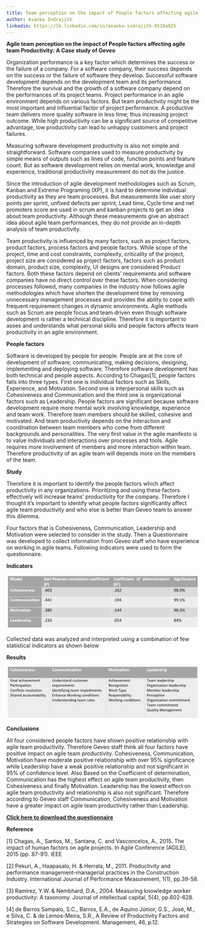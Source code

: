 ```yaml
---
title: Team perception on the impact of People factors affecting agile team Productivity
author: Asanka Indrajith
linkedin: https://lk.linkedin.com/in/asanka-indrajith-9510a025
---
```


**Agile team perception on the impact of People factors affecting agile
team Productivity: A Case study of Geveo**


Organization performance is a key factor which determines the success or
the failure of a company. For a software company, their success depends
on the success or the failure of software they develop. Successful
software development depends on the development team and its
performance. Therefore the survival and the growth of a software company
depend on the performances of its project teams. Project performance in
an agile environment depends on various factors. But team productivity
might be the most important and influential factor of project
performance. A productive team delivers more quality software in less
time; thus increasing project outcome. While high productivity can be a
significant source of competitive advantage, low productivity can lead
to unhappy customers and project failures.

Measuring software development productivity is also not simple and
straightforward. Software companies used to measure productivity by
simple means of outputs such as lines of code, function points and
feature count. But as software development relies on mental work,
knowledge and experience, traditional productivity measurement do not do
the justice.

Since the introduction of agile development methodologies such as Scrum,
Kanban and Extreme Programing (XP), it is hard to determine individual
productivity as they are team processes. But measurements like user
story points per sprint, unfixed defects per sprint, Lead time, Cycle
time and net promoters score are used in scrum and kanban projects to
get an idea about team productivity. Although these measurements give an
abstract idea about agile team performances, they do not provide an
in-depth analysis of team productivity.

Team productivity is influenced by many factors, such as project
factors, product factors, process factors and people factors. While
scope of the project, time and cost constraints, complexity, criticality
of the project, project size are considered as project factors, factors
such as product domain, product size, complexity, UI designs are
considered Product factors. Both these factors depend on clients’
requirements and software companies have no direct control over these
factors. When considering processes followed, many companies in the
industry now follows agile methodologies which have shorten the
development time by removing unnecessary management processes and
provides the ability to cope with frequent requirement changes in
dynamic environments. Agile methods such as Scrum are people focus and
team driven even though software development is rather a technical
discipline. Therefore it is important to asses and understands what
personal skills and people factors affects team productivity in an agile
environment.

**People factors**

Software is developed by people for people. People are at the core of
development of software; communicating, making decisions, designing,
implementing and deploying software. Therefore software development has
both technical and people aspects. According to Chagas\[1\], people
factors falls into three types. First one is individual factors such as
Skills, Experience, and Motivation. Second one is interpersonal skills
such as Cohesiveness and Communication and the third one is
organizational factors such as Leadership. People factors are
significant because software development require more mental work
involving knowledge, experience and team work. Therefore team members
should be skilled, cohesive and motivated. And team productivity depends
on the interaction and coordination between team members who come from
different backgrounds and personalities. The very first value in the
agile manifesto is to value individuals and interactions over processes
and tools. Agile requires more involvement of members and more
interaction within team. Therefore productivity of an agile team will
depends more on the members of the team.

**Study**

Therefore it is important to identify the people factors which affect
productivity in any organizations. Prioritizing and using these factors
effectively will increase teams’ productivity for the company. Therefore
I thought it’s important to identify what people factors significantly
affect agile team productivity and who else is better than Geveo team to
answer this dilemma.

Four factors that is Cohesiveness, Communication, Leadership and
Motivation were selected to consider in the study. Then a Questionnaire
was developed to collect information from Geveo staff who have
experience on working in agile teams. Following indicators were used to
form the questionnaire.

**Indicators**

<img src="/img/agileteam1.PNG"/>

Collected data was analyzed and interpreted using a combination of few
statistical indicators as shown below

**Results**

![](/img/agileteam2.PNG)

**Conclusions**

All four considered people factors have shown positive relationship with
agile team productivity. Therefore Geveo staff think all four factors
have positive impact on agile team productivity. Cohesiveness,
Communication, Motivation have moderate positive relationship with over
95% significance while Leadership have a weak positive relationship and
not significant in 95% of confidence level. Also Based on the
Coefficient of determination, Communication has the highest effect on
agile team productivity, then Cohesiveness and finally Motivation.
Leadership has the lowest effect on agile team productivity and
relationship is also not significant. Therefore according to Geveo staff
Communication, Cohesiveness and Motivation have a greater impact on
agile team productivity rather than Leadership.

[**Click here to download the questionnaire**](/img/agileteam.docx)

**Reference**

\[1\] Chagas, A., Santos, M., Santana, C. and Vasconcelos, A., 2015. The
impact of human factors on agile projects. In Agile Conference (AGILE),
2015 (pp. 87-91). IEEE

\[2\] Pekuri, A., Haapasalo, H. & Herrala, M., 2011. Productivity and
performance management–managerial practices in the Construction
Industry. International Journal of Performance Measurement, 1(1),
pp.39-58.

\[3\] Ramírez, Y.W. & Nembhard, D.A., 2004. Measuring knowledge worker
productivity: A taxonomy. Journal of intellectual capital, 5(4),
pp.602-628.

\[4\] de Barros Sampaio, S.C., Barros, E.A., de Aquino Júnior, G.S.,
José, M., e Silva, C. & de Lemos-Meira, S.R., A Review of Productivity
Factors and Strategies on Software Development. Management, 46, p.12.
